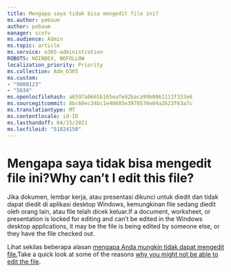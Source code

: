 ```yaml
---
title: Mengapa saya tidak bisa mengedit file ini?
ms.author: pebaum
author: pebaum
manager: scotv
ms.audience: Admin
ms.topic: article
ms.service: o365-administration
ROBOTS: NOINDEX, NOFOLLOW
localization_priority: Priority
ms.collection: Adm_O365
ms.custom:
- "9000123"
- "5634"
ms.openlocfilehash: a6597a0665b165eafe92baca99b0061111f333e6
ms.sourcegitcommit: 8bc60ec34bc1e40685e3976576e04a2623f63a7c
ms.translationtype: MT
ms.contentlocale: id-ID
ms.lasthandoff: 04/15/2021
ms.locfileid: "51824150"
---
```

# <a name="why-cant-i-edit-this-file"></a><span data-ttu-id="46782-102">Mengapa saya tidak bisa mengedit file ini?</span><span class="sxs-lookup"><span data-stu-id="46782-102">Why can’t I edit this file?</span></span>

<span data-ttu-id="46782-103">Jika dokumen, lembar kerja, atau presentasi dikunci untuk diedit dan tidak dapat diedit di aplikasi desktop Windows, kemungkinan file sedang diedit oleh orang lain, atau file telah dicek keluar.</span><span class="sxs-lookup"><span data-stu-id="46782-103">If a document, worksheet, or presentation is locked for editing and can’t be edited in the Windows desktop applications, it may be the file is being edited by someone else, or they have the file checked out.</span></span>

<span data-ttu-id="46782-104">Lihat sekilas beberapa alasan [mengapa Anda mungkin tidak dapat mengedit file.](https://support.office.com/article/why-can-t-i-edit-this-file-97315f48-aa5e-49d3-a4ae-a14b73daf87b)</span><span class="sxs-lookup"><span data-stu-id="46782-104">Take a quick look at some of the reasons [why you might not be able to edit the file](https://support.office.com/article/why-can-t-i-edit-this-file-97315f48-aa5e-49d3-a4ae-a14b73daf87b).</span></span>
